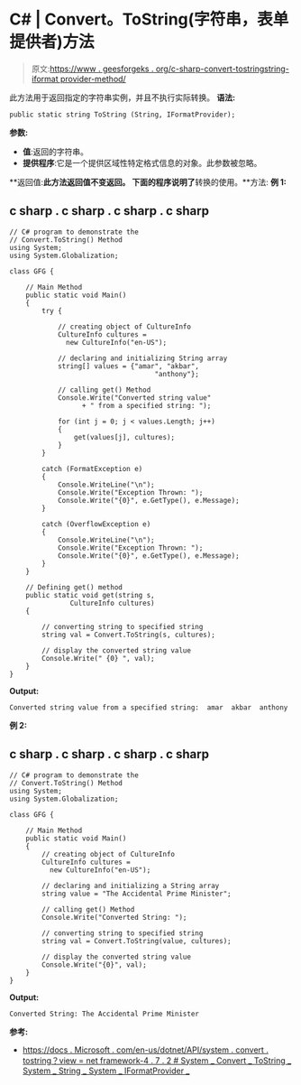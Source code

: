 # C# | Convert。ToString(字符串，表单提供者)方法

> 原文:[https://www . geesforgeks . org/c-sharp-convert-tostringstring-iformat provider-method/](https://www.geeksforgeeks.org/c-sharp-convert-tostringstring-iformatprovider-method/)

此方法用于返回指定的字符串实例，并且不执行实际转换。
**语法:**

```
public static string ToString (String, IFormatProvider);
```

**参数:**

*   **值**:返回的字符串。
*   **提供程序**:它是一个提供区域性特定格式信息的对象。此参数被忽略。

**返回值:**此方法返回值不变返回。
下面的程序说明了**转换的使用。**方法:
**例 1:**

## c sharp . c sharp . c sharp . c sharp

```
// C# program to demonstrate the
// Convert.ToString() Method
using System;
using System.Globalization;

class GFG {

    // Main Method
    public static void Main()
    {
        try {

            // creating object of CultureInfo
            CultureInfo cultures =
              new CultureInfo("en-US");

            // declaring and initializing String array
            string[] values = {"amar", "akbar",
                                    "anthony"};

            // calling get() Method
            Console.Write("Converted string value"
                  + " from a specified string: ");

            for (int j = 0; j < values.Length; j++)
            {
                get(values[j], cultures);
            }
        }

        catch (FormatException e)
        {
            Console.WriteLine("\n");
            Console.Write("Exception Thrown: ");
            Console.Write("{0}", e.GetType(), e.Message);
        }

        catch (OverflowException e)
        {
            Console.WriteLine("\n");
            Console.Write("Exception Thrown: ");
            Console.Write("{0}", e.GetType(), e.Message);
        }
    }

    // Defining get() method
    public static void get(string s,
               CultureInfo cultures)
    {

        // converting string to specified string
        string val = Convert.ToString(s, cultures);

        // display the converted string value
        Console.Write(" {0} ", val);
    }
}
```

**Output:** 

```
Converted string value from a specified string:  amar  akbar  anthony
```

**例 2:**

## c sharp . c sharp . c sharp . c sharp

```
// C# program to demonstrate the
// Convert.ToString() Method
using System;
using System.Globalization;

class GFG {

    // Main Method
    public static void Main()
    {
        // creating object of CultureInfo
        CultureInfo cultures =
          new CultureInfo("en-US");

        // declaring and initializing a String array
        string value = "The Accidental Prime Minister";

        // calling get() Method
        Console.Write("Converted String: ");

        // converting string to specified string
        string val = Convert.ToString(value, cultures);

        // display the converted string value
        Console.Write("{0}", val);
    }
}
```

**Output:** 

```
Converted String: The Accidental Prime Minister
```

**参考:**

*   [https://docs . Microsoft . com/en-us/dotnet/API/system . convert . tostring？view = net framework-4 . 7 . 2 # System _ Convert _ ToString _ System _ String _ System _ IFormatProvider _](https://docs.microsoft.com/en-us/dotnet/api/system.convert.tostring?view=netframework-4.7.2#System_Convert_ToString_System_String_System_IFormatProvider_)